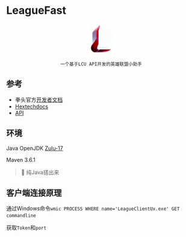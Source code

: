 # LeagueFast
<div align="center">
    <img src="src/main/resources/icon.jpg" height="80" alt="LeagueFast">

    一个基于LCU API开发的英雄联盟小助手

</div>

## 参考
- 拳头官方[开发者文档](https://developer.riotgames.com/docs/lol)
-  [Hextechdocs](https://hextechdocs.dev/tag/lcu/)
-  [API](https://www.mingweisamuel.com/lcu-schema/tool/)

## 环境
Java OpenJDK [Zulu-17](https://www.azul.com/downloads/?version=java-17-lts&package=jdk#zulu)

Maven 3.6.1
>  🐔 纯Java搓出来

## 客户端连接原理
通过Windows命令``wmic PROCESS WHERE name='LeagueClientUx.exe' GET commandline``

获取``Token``和``port`` 